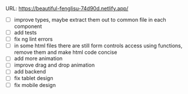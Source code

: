 URL: https://beautiful-fenglisu-74d90d.netlify.app/

- [ ] improve types, maybe extract them out to common file in each component
- [ ] add tests
- [ ] fix ng lint errors
- [ ] in some html files there are still form controls access using functions, remove them and make html code concise
- [ ] add more animation
- [ ] improve drag and drop animation
- [ ] add backend
- [ ] fix tablet design
- [ ] fix mobile design
